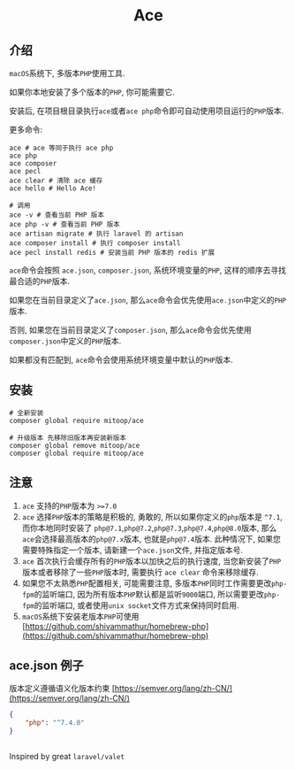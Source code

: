 <h1 align="center">Ace</h1>

## 介绍
`macOS`系统下, 多版本`PHP`使用工具.

如果你本地安装了多个版本的`PHP`, 你可能需要它.

安装后, 在项目根目录执行`ace`或者`ace php`命令即可自动使用项目运行的`PHP`版本. 

更多命令:
```shell
ace # ace 等同于执行 ace php
ace php
ace composer
ace pecl
ace clear # 清除 ace 缓存
ace hello # Hello Ace!

# 调用
ace -v # 查看当前 PHP 版本
ace php -v # 查看当前 PHP 版本
ace artisan migrate # 执行 laravel 的 artisan
ace composer install # 执行 composer install
ace pecl install redis # 安装当前 PHP 版本的 redis 扩展
```

`ace`命令会按照 `ace.json`, `composer.json`, 系统环境变量的`PHP`, 这样的顺序去寻找最合适的`PHP`版本.

如果您在当前目录定义了`ace.json`, 那么`ace`命令会优先使用`ace.json`中定义的`PHP`版本.

否则, 如果您在当前目录定义了`composer.json`, 那么`ace`命令会优先使用`composer.json`中定义的`PHP`版本.

如果都没有匹配到, `ace`命令会使用系统环境变量中默认的`PHP`版本.

## 安装
```shell
# 全新安装
composer global require mitoop/ace

# 升级版本 先移除旧版本再安装新版本
composer global remove mitoop/ace 
composer global require mitoop/ace 
```

## 注意
1. `ace` 支持的`PHP`版本为 `>=7.0`
2. `ace` 选择`PHP`版本的策略是积极的, 勇敢的, 所以如果你定义的`php`版本是 `^7.1`, 而你本地同时安装了 `php@7.1`,`php@7.2`,`php@7.3`,`php@7.4`,`php@8.0`版本,
那么`ace`会选择最高版本的`php@7.x`版本, 也就是`php@7.4`版本. 此种情况下, 如果您需要特殊指定一个版本, 请新建一个`ace.json`文件, 并指定版本号.
3. `ace` 首次执行会缓存所有的`PHP`版本以加快之后的执行速度, 当您新安装了`PHP`版本或者移除了一些`PHP`版本时, 需要执行 `ace clear` 命令来移除缓存.
4. 如果您不太熟悉`PHP`配置相关, 可能需要注意, 多版本`PHP`同时工作需要更改`php-fpm`的监听端口, 因为所有版本`PHP`默认都是监听`9000`端口, 所以需要更改`php-fpm`的监听端口, 或者使用`unix socket`文件方式来保持同时启用.
5. `macOS`系统下安装老版本`PHP`可使用 [https://github.com/shivammathur/homebrew-php](https://github.com/shivammathur/homebrew-php)

## ace.json 例子
版本定义遵循语义化版本约束 [https://semver.org/lang/zh-CN/](https://semver.org/lang/zh-CN/)
```json
{
    "php": "^7.4.0"
}
```
## 
Inspired by great `laravel/valet`
